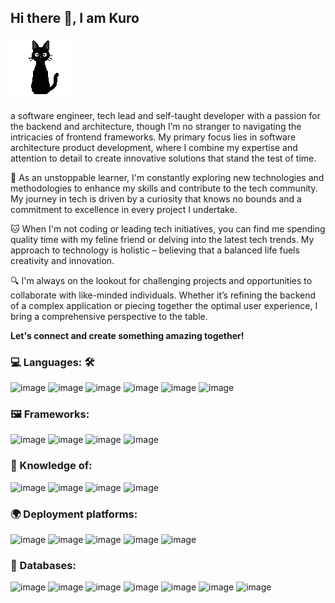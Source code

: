 ## Hi there 👋, I am Kuro
![image](https://github.com/kur0byte/img/blob/main/1kLR.gif)

a software engineer, tech lead and self-taught developer with a passion for the backend and architecture, though I’m no stranger to navigating the intricacies of frontend frameworks. My primary focus lies in software architecture product development, where I combine my expertise and attention to detail to create innovative solutions that stand the test of time.

🌱 As an unstoppable learner, I'm constantly exploring new technologies and methodologies to enhance my skills and contribute to the tech community. My journey in tech is driven by a curiosity that knows no bounds and a commitment to excellence in every project I undertake.

🐱 When I'm not coding or leading tech initiatives, you can find me spending quality time with my feline friend or delving into the latest tech trends. My approach to technology is holistic – believing that a balanced life fuels creativity and innovation.

🔍 I'm always on the lookout for challenging projects and opportunities to collaborate with like-minded individuals. Whether it’s refining the backend of a complex application or piecing together the optimal user experience, I bring a comprehensive perspective to the table.

**Let's connect and create something amazing together!**

### 💻 Languages: 🛠️ 
![image](https://img.shields.io/badge/Node%20js-339933?style=for-the-badge&logo=nodedotjs&logoColor=white)
![image](https://img.shields.io/badge/TypeScript-007ACC?style=for-the-badge&logo=typescript&logoColor=white)
![image](https://img.shields.io/badge/Shell_Script-121011?style=for-the-badge&logo=gnu-bash&logoColor=white)
![image](https://img.shields.io/badge/PHP-777BB4?style=for-the-badge&logo=php&logoColor=white)
![image](https://img.shields.io/badge/Python-FFD43B?style=for-the-badge&logo=python&logoColor=blue)
![image](https://img.shields.io/badge/C%23-239120?style=for-the-badge&logo=csharp&logoColor=white)

### 🖼️ Frameworks:
![image](https://img.shields.io/badge/.NET-512BD4?style=for-the-badge&logo=dotnet&logoColor=white)
![image](https://img.shields.io/badge/Express%20js-000000?style=for-the-badge&logo=express&logoColor=white)
![image](https://img.shields.io/badge/nestjs-E0234E?style=for-the-badge&logo=nestjs&logoColor=white)
![image](https://img.shields.io/badge/next%20js-000000?style=for-the-badge&logo=nextdotjs&logoColor=white)

### 🧐 Knowledge of:
![image](https://img.shields.io/badge/shopify-8DB543?style=for-the-badge&logo=Shopify&logoColor=white)
![image](https://img.shields.io/badge/Puppeteer-40B5A4?style=for-the-badge&logo=Puppeteer&logoColor=white)
![image](https://img.shields.io/badge/Kibana-005571?style=for-the-badge&logo=Kibana&logoColor=white)
![image](https://img.shields.io/badge/Wordpress-21759B?style=for-the-badge&logo=wordpress&logoColor=white)


### 🌍 Deployment platforms:
![image](https://img.shields.io/badge/Docker-2CA5E0?style=for-the-badge&logo=docker&logoColor=white)
![image](https://img.shields.io/badge/Digital_Ocean-0080FF?style=for-the-badge&logo=DigitalOcean&logoColor=white)
![image](https://img.shields.io/badge/Google_Cloud-4285F4?style=for-the-badge&logo=google-cloud&logoColor=white)
![image](https://img.shields.io/badge/Vercel-000000?style=for-the-badge&logo=vercel&logoColor=white)
![image](https://img.shields.io/badge/firebase-ffca28?style=for-the-badge&logo=firebase&logoColor=black)

### 💽 Databases:
![image](https://img.shields.io/badge/PostgreSQL-316192?style=for-the-badge&logo=postgresql&logoColor=white)
![image](https://img.shields.io/badge/MariaDB-003545?style=for-the-badge&logo=mariadb&logoColor=white)
![image](https://img.shields.io/badge/redis-%23DD0031.svg?&style=for-the-badge&logo=redis&logoColor=white)
![image](https://img.shields.io/badge/Elastic_Search-005571?style=for-the-badge&logo=elasticsearch&logoColor=white)
![image](https://img.shields.io/badge/MongoDB-4EA94B?style=for-the-badge&logo=mongodb&logoColor=white)
![image](https://img.shields.io/badge/MySQL-005C84?style=for-the-badge&logo=mysql&logoColor=white)
![image](https://img.shields.io/badge/Sqlite-003B57?style=for-the-badge&logo=sqlite&logoColor=white)

